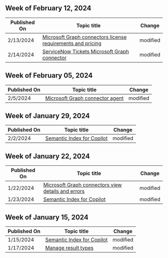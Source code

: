 <!-- This file is generated automatically each week. Changes made to this file will be overwritten.-->



## Week of February 12, 2024


| Published On |Topic title | Change |
|------|------------|--------|
| 2/13/2024 | [Microsoft Graph connectors license requirements and pricing](/MicrosoftSearch/licensing) | modified |
| 2/14/2024 | [ServiceNow Tickets Microsoft Graph connector](/MicrosoftSearch/servicenow-tickets-connector) | modified |


## Week of February 05, 2024


| Published On |Topic title | Change |
|------|------------|--------|
| 2/5/2024 | [Microsoft Graph connector agent](/MicrosoftSearch/graph-connector-agent) | modified |


## Week of January 29, 2024


| Published On |Topic title | Change |
|------|------------|--------|
| 2/2/2024 | [Semantic Index for Copilot](/MicrosoftSearch/semantic-index-for-copilot) | modified |


## Week of January 22, 2024


| Published On |Topic title | Change |
|------|------------|--------|
| 1/22/2024 | [Microsoft Graph connectors view details and errors](/MicrosoftSearch/connector-details-errors) | modified |
| 1/23/2024 | [Semantic Index for Copilot](/MicrosoftSearch/semantic-index-for-copilot) | modified |


## Week of January 15, 2024


| Published On |Topic title | Change |
|------|------------|--------|
| 1/15/2024 | [Semantic Index for Copilot](/MicrosoftSearch/semantic-index-for-copilot) | modified |
| 1/17/2024 | [Manage result types](/MicrosoftSearch/manage-result-types) | modified |
